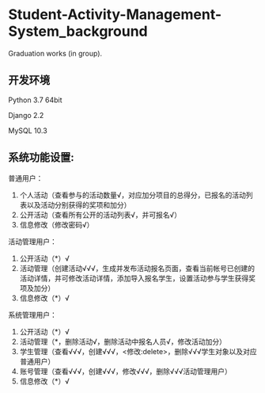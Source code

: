 # Student-Activity-Management-System_background

Graduation works (in group).

## 开发环境
Python 3.7 64bit

Django 2.2

MySQL 10.3

## 系统功能设置:
普通用户： 
1. 个人活动（查看参与的活动数量√，对应加分项目的总得分，已报名的活动列表以及活动分别获得的奖项和加分） 
2. 公开活动（查看所有公开的活动列表√，并可报名√） 
3. 信息修改（修改密码√）

活动管理用户： 
1. 公开活动（*）√
2. 活动管理（创建活动√√√，生成并发布活动报名页面，查看当前帐号已创建的活动详情，并可修改活动详情，添加导入报名学生，设置活动参与学生获得奖项及加分） 
3. 信息修改（*）√

系统管理用户： 
1. 公开活动（*）√
2. 活动管理（*，删除活动√，删除活动中报名人员√，修改活动加分）
3. 学生管理（查看√√√，创建√√√，<修改:delete>，删除√√√学生对象以及对应普通用户）
4. 账号管理（查看√√√，创建√√√，修改√√√，删除√√√活动管理用户）
5. 信息修改（*）√